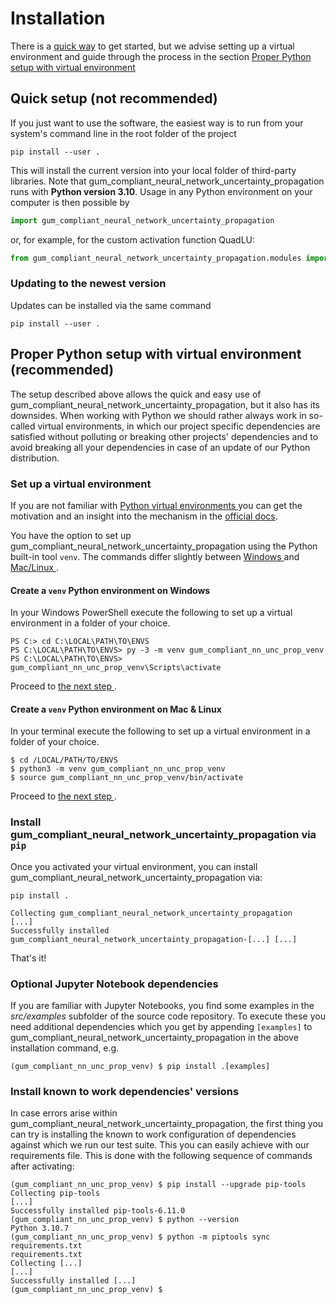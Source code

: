 # Installation

There is a [quick way](#quick-setup-not-recommended) to get started, but we advise 
setting up a virtual environment and guide through the process in the section
[Proper Python setup with virtual environment
](#proper-python-setup-with-virtual-environment--recommended)

## Quick setup (**not recommended**)

If you just want to use the software, the easiest way is to run from your
system's command line in the root folder of the project

```shell
pip install --user .
```

This will install the current version into your local folder of third-party libraries. 
Note that gum_compliant_neural_network_uncertainty_propagation runs with **Python 
version 3.10**. Usage in any Python environment on your computer is then possible by

```python
import gum_compliant_neural_network_uncertainty_propagation
```

or, for example, for the custom activation function QuadLU:

```python
from gum_compliant_neural_network_uncertainty_propagation.modules import QuadLU
```

### Updating to the newest version

Updates can be installed via the same command

```shell
pip install --user .
```

## Proper Python setup with virtual environment  (**recommended**)

The setup described above allows the quick and easy use of
gum_compliant_neural_network_uncertainty_propagation, but it also has its downsides. 
When working with Python we should rather always work in so-called virtual 
environments, in which our project specific dependencies are satisfied without 
polluting or breaking other projects' dependencies and to avoid breaking all your 
dependencies in case of an update of our Python distribution.

### Set up a virtual environment

If you are not familiar with [Python virtual environments
](https://docs.python.org/3/glossary.html#term-virtual-environment) you can get the
motivation and an insight into the mechanism in the
[official docs](https://docs.python.org/3/tutorial/venv.html).

You have the option to set up gum_compliant_neural_network_uncertainty_propagation 
using the Python built-in tool 
`venv`. The commands differ slightly between [Windows
](#create-a-venv-python-environment-on-windows) and [Mac/Linux
](#create-a-venv-python-environment-on-mac--linux).

#### Create a `venv` Python environment on Windows

In your Windows PowerShell execute the following to set up a virtual environment in
a folder of your choice.

```shell
PS C:> cd C:\LOCAL\PATH\TO\ENVS
PS C:\LOCAL\PATH\TO\ENVS> py -3 -m venv gum_compliant_nn_unc_prop_venv
PS C:\LOCAL\PATH\TO\ENVS> gum_compliant_nn_unc_prop_venv\Scripts\activate
```

Proceed to [the next step
](#install-gum_compliant_neural_network_uncertainty_propagation-via-pip).

#### Create a `venv` Python environment on Mac & Linux

In your terminal execute the following to set up a virtual environment in a folder
of your choice.

```shell
$ cd /LOCAL/PATH/TO/ENVS
$ python3 -m venv gum_compliant_nn_unc_prop_venv
$ source gum_compliant_nn_unc_prop_venv/bin/activate
```

Proceed to [the next step
](#install-gum_compliant_neural_network_uncertainty_propagation-via-pip).

### Install gum_compliant_neural_network_uncertainty_propagation via `pip`

Once you activated your virtual environment, you can install
gum_compliant_neural_network_uncertainty_propagation via:

```shell
pip install .
```

```shell
Collecting gum_compliant_neural_network_uncertainty_propagation
[...]
Successfully installed gum_compliant_neural_network_uncertainty_propagation-[...] [...]
```

That's it!

### Optional Jupyter Notebook dependencies

If you are familiar with Jupyter Notebooks, you find some examples in the _src/examples_
subfolder of the source code repository. To execute these you need additional 
dependencies which you get by appending `[examples]` to
gum_compliant_neural_network_uncertainty_propagation in the above installation command, 
e.g.

```shell
(gum_compliant_nn_unc_prop_venv) $ pip install .[examples]
```

### Install known to work dependencies' versions

In case errors arise within gum_compliant_neural_network_uncertainty_propagation, 
the first thing you can try is installing the known to work configuration of 
dependencies against which we run our test suite. This you can easily achieve with 
our requirements file. This is done with the following sequence of commands after 
activating:

```shell
(gum_compliant_nn_unc_prop_venv) $ pip install --upgrade pip-tools
Collecting pip-tools
[...]
Successfully installed pip-tools-6.11.0
(gum_compliant_nn_unc_prop_venv) $ python --version
Python 3.10.7
(gum_compliant_nn_unc_prop_venv) $ python -m piptools sync requirements.txt 
requirements.txt
Collecting [...]
[...]
Successfully installed [...]
(gum_compliant_nn_unc_prop_venv) $
```
